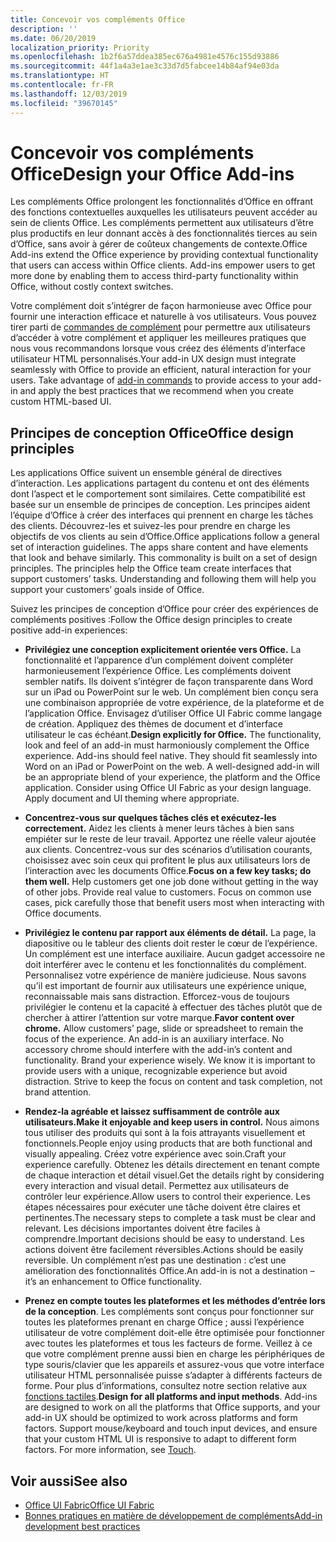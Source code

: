 ```yaml
---
title: Concevoir vos compléments Office
description: ''
ms.date: 06/20/2019
localization_priority: Priority
ms.openlocfilehash: 1b2f6a57ddea385ec676a4981e4576c155d93886
ms.sourcegitcommit: 44f1a4a3e1ae3c33d7d5fabcee14b84af94e03da
ms.translationtype: HT
ms.contentlocale: fr-FR
ms.lasthandoff: 12/03/2019
ms.locfileid: "39670145"
---
```

# <a name="design-your-office-add-ins"></a><span data-ttu-id="c95e2-102">Concevoir vos compléments Office</span><span class="sxs-lookup"><span data-stu-id="c95e2-102">Design your Office Add-ins</span></span>

<span data-ttu-id="c95e2-p101">Les compléments Office prolongent les fonctionnalités d’Office en offrant des fonctions contextuelles auxquelles les utilisateurs peuvent accéder au sein de clients Office. Les compléments permettent aux utilisateurs d’être plus productifs en leur donnant accès à des fonctionnalités tierces au sein d’Office, sans avoir à gérer de coûteux changements de contexte.</span><span class="sxs-lookup"><span data-stu-id="c95e2-p101">Office Add-ins extend the Office experience by providing contextual functionality that users can access within Office clients. Add-ins empower users to get more done by enabling them to access third-party functionality within Office, without costly context switches.</span></span> 

<span data-ttu-id="c95e2-p102">Votre complément doit s’intégrer de façon harmonieuse avec Office pour fournir une interaction efficace et naturelle à vos utilisateurs. Vous pouvez tirer parti de [commandes de complément](add-in-commands.md) pour permettre aux utilisateurs d’accéder à votre complément et appliquer les meilleures pratiques que nous vous recommandons lorsque vous créez des éléments d’interface utilisateur HTML personnalisés.</span><span class="sxs-lookup"><span data-stu-id="c95e2-p102">Your add-in UX design must integrate seamlessly with Office to provide an efficient, natural interaction for your users. Take advantage of [add-in commands](add-in-commands.md) to provide access to your add-in and apply the best practices that we recommend when you create custom HTML-based UI.</span></span>

## <a name="office-design-principles"></a><span data-ttu-id="c95e2-107">Principes de conception Office</span><span class="sxs-lookup"><span data-stu-id="c95e2-107">Office design principles</span></span>

<span data-ttu-id="c95e2-p103">Les applications Office suivent un ensemble général de directives d’interaction. Les applications partagent du contenu et ont des éléments dont l’aspect et le comportement sont similaires. Cette compatibilité est basée sur un ensemble de principes de conception. Les principes aident l’équipe d’Office à créer des interfaces qui prennent en charge les tâches des clients. Découvrez-les et suivez-les pour prendre en charge les objectifs de vos clients au sein d’Office.</span><span class="sxs-lookup"><span data-stu-id="c95e2-p103">Office applications follow a general set of interaction guidelines. The apps share content and have elements that look and behave similarly. This commonality is built on a set of design principles. The principles help the Office team create interfaces that support customers’ tasks. Understanding and following them will help you support your customers’ goals inside of Office.</span></span>

<span data-ttu-id="c95e2-113">Suivez les principes de conception d’Office pour créer des expériences de compléments positives :</span><span class="sxs-lookup"><span data-stu-id="c95e2-113">Follow the Office design principles to create positive add-in experiences:</span></span>

- <span data-ttu-id="c95e2-p104">**Privilégiez une conception explicitement orientée vers Office.** La fonctionnalité et l’apparence d’un complément doivent compléter harmonieusement l’expérience Office. Les compléments doivent sembler natifs. Ils doivent s’intégrer de façon transparente dans Word sur un iPad ou PowerPoint sur le web. Un complément bien conçu sera une combinaison appropriée de votre expérience, de la plateforme et de l’application Office. Envisagez d’utiliser Office UI Fabric comme langage de création. Appliquez des thèmes de document et d’interface utilisateur le cas échéant.</span><span class="sxs-lookup"><span data-stu-id="c95e2-p104">**Design explicitly for Office.** The functionality, look and feel of an add-in must harmoniously complement the Office experience. Add-ins should feel native. They should fit seamlessly into Word on an iPad or PowerPoint on the web. A well-designed add-in will be an appropriate blend of your experience, the platform and the Office application. Consider using Office UI Fabric as your design language. Apply document and UI theming where appropriate.</span></span>

- <span data-ttu-id="c95e2-p105">**Concentrez-vous sur quelques tâches clés et exécutez-les correctement.** Aidez les clients à mener leurs tâches à bien sans empiéter sur le reste de leur travail. Apportez une réelle valeur ajoutée aux clients. Concentrez-vous sur des scénarios d’utilisation courants, choisissez avec soin ceux qui profitent le plus aux utilisateurs lors de l’interaction avec les documents Office.</span><span class="sxs-lookup"><span data-stu-id="c95e2-p105">**Focus on a few key tasks; do them well.** Help customers get one job done without getting in the way of other jobs. Provide real value to customers. Focus on common use cases, pick carefully those that benefit users most when interacting with Office documents.</span></span>

- <span data-ttu-id="c95e2-p106">**Privilégiez le contenu par rapport aux éléments de détail.** La page, la diapositive ou le tableur des clients doit rester le cœur de l’expérience. Un complément est une interface auxiliaire. Aucun gadget accessoire ne doit interférer avec le contenu et les fonctionnalités du complément. Personnalisez votre expérience de manière judicieuse. Nous savons qu’il est important de fournir aux utilisateurs une expérience unique, reconnaissable mais sans distraction. Efforcez-vous de toujours privilégier le contenu et la capacité à effectuer des tâches plutôt que de chercher à attirer l’attention sur votre marque.</span><span class="sxs-lookup"><span data-stu-id="c95e2-p106">**Favor content over chrome.** Allow customers’ page, slide or spreadsheet to remain the focus of the experience. An add-in is an auxiliary interface. No accessory chrome should interfere with the add-in’s content and functionality. Brand your experience wisely. We know it is important to provide users with a unique, recognizable experience but avoid distraction. Strive to keep the focus on content and task completion, not brand attention.</span></span>

- <span data-ttu-id="c95e2-132">**Rendez-la agréable et laissez suffisamment de contrôle aux utilisateurs.**</span><span class="sxs-lookup"><span data-stu-id="c95e2-132">**Make it enjoyable and keep users in control.**</span></span> <span data-ttu-id="c95e2-133">Nous aimons tous utiliser des produits qui sont à la fois attrayants visuellement et fonctionnels.</span><span class="sxs-lookup"><span data-stu-id="c95e2-133">People enjoy using products that are both functional and visually appealing.</span></span> <span data-ttu-id="c95e2-134">Créez votre expérience avec soin.</span><span class="sxs-lookup"><span data-stu-id="c95e2-134">Craft your experience carefully.</span></span> <span data-ttu-id="c95e2-135">Obtenez les détails directement en tenant compte de chaque interaction et détail visuel.</span><span class="sxs-lookup"><span data-stu-id="c95e2-135">Get the details right by considering every interaction and visual detail.</span></span> <span data-ttu-id="c95e2-136">Permettez aux utilisateurs de contrôler leur expérience.</span><span class="sxs-lookup"><span data-stu-id="c95e2-136">Allow users to control their experience.</span></span> <span data-ttu-id="c95e2-137">Les étapes nécessaires pour exécuter une tâche doivent être claires et pertinentes.</span><span class="sxs-lookup"><span data-stu-id="c95e2-137">The necessary steps to complete a task must be clear and relevant.</span></span> <span data-ttu-id="c95e2-138">Les décisions importantes doivent être faciles à comprendre.</span><span class="sxs-lookup"><span data-stu-id="c95e2-138">Important decisions should be easy to understand.</span></span> <span data-ttu-id="c95e2-139">Les actions doivent être facilement réversibles.</span><span class="sxs-lookup"><span data-stu-id="c95e2-139">Actions should be easily reversible.</span></span> <span data-ttu-id="c95e2-140">Un complément n’est pas une destination : c’est une amélioration des fonctionnalités Office.</span><span class="sxs-lookup"><span data-stu-id="c95e2-140">An add-in is not a destination – it’s an enhancement to Office functionality.</span></span>

- <span data-ttu-id="c95e2-p108">**Prenez en compte toutes les plateformes et les méthodes d’entrée lors de la conception**. Les compléments sont conçus pour fonctionner sur toutes les plateformes prenant en charge Office ; aussi l’expérience utilisateur de votre complément doit-elle être optimisée pour fonctionner avec toutes les plateformes et tous les facteurs de forme. Veillez à ce que votre complément prenne aussi bien en charge les périphériques de type souris/clavier que les appareils et assurez-vous que votre interface utilisateur HTML personnalisée puisse s’adapter à différents facteurs de forme. Pour plus d’informations, consultez notre section relative aux [fonctions tactiles](../concepts/add-in-development-best-practices.md#optimize-for-touch).</span><span class="sxs-lookup"><span data-stu-id="c95e2-p108">**Design for all platforms and input methods**. Add-ins are designed to work on all the platforms that Office supports, and your add-in UX should be optimized to work across platforms and form factors. Support mouse/keyboard and touch input devices, and ensure that your custom HTML UI is responsive to adapt to different form factors. For more information, see [Touch](../concepts/add-in-development-best-practices.md#optimize-for-touch).</span></span> 

## <a name="see-also"></a><span data-ttu-id="c95e2-145">Voir aussi</span><span class="sxs-lookup"><span data-stu-id="c95e2-145">See also</span></span>
- [<span data-ttu-id="c95e2-146">Office UI Fabric</span><span class="sxs-lookup"><span data-stu-id="c95e2-146">Office UI Fabric</span></span>](https://developer.microsoft.com/fabric) 
- [<span data-ttu-id="c95e2-147">Bonnes pratiques en matière de développement de compléments</span><span class="sxs-lookup"><span data-stu-id="c95e2-147">Add-in development best practices</span></span>](../concepts/add-in-development-best-practices.md)

